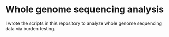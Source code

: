 # Whole genome sequencing analysis

I wrote the scripts in this repository to analyze whole genome sequencing data via burden testing.
